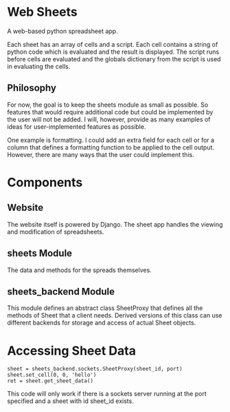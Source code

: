 # Web Sheets

A web-based python spreadsheet app.

Each sheet has an array of cells and a script.
Each cell contains a string of python code which is evaluated and the result is displayed.
The script runs before cells are evaluated and the globals dictionary from the script is used in evaluating the cells.

## Philosophy

For now, the goal is to keep the sheets module as small as possible.
So features that would require additional code but could be implemented by the user will not be added.
I will, however, provide as many examples of ideas for user-implemented features as possible.

One example is formatting.
I could add an extra field for each cell or for a column that defines a formatting function to be applied to the cell output.
However, there are many ways that the user could implement this.

# Components
## Website

The website itself is powered by Django.
The sheet app handles the viewing and modification of spreadsheets.

## sheets Module

The data and methods for the spreads themselves.

## sheets\_backend Module

This module defines an abstract class SheetProxy that
defines all the methods of Sheet that a client needs.
Derived versions of this class can use different backends for
storage and access of actual Sheet objects.

# Accessing Sheet Data

    sheet = sheets_backend.sockets.SheetProxy(sheet_id, port)
    sheet.set_cell(0, 0, 'hello')
    ret = sheet.get_sheet_data()

This code will only work if there is a sockets server running at the port specified and a sheet with id sheet_id exists.
